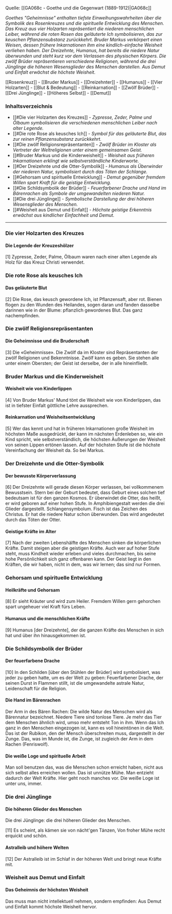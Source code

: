 Quelle: [[GA068c - Goethe und die Gegenwart (1889-1912)|GA068c]]

*Goethes "Geheimnisse" enthalten tiefste Einweihungswahrheiten über die Symbolik des Rosenkreuzes und die spirituelle Entwicklung des Menschen. Das Kreuz aus vier Holzarten repräsentiert die niederen menschlichen Leiber, während die roten Rosen das geläuterte Ich symbolisieren, das zur keuschen Pflanzensubstanz zurückkehrt. Bruder Markus verkörpert einen Weisen, dessen frühere Inkarnationen ihm eine kindlich-einfache Weisheit verliehen haben. Der Dreizehnte, Humanus, hat bereits die niedere Natur überwunden und steht kurz vor dem Verlassen des physischen Körpers. Die zwölf Brüder repräsentieren verschiedene Religionen, während die drei Jünglinge die höheren Wesensglieder des Menschen darstellen. Aus Demut und Einfalt erwächst die höchste Weisheit.*

[[Rosenkreuz]] - [[Bruder Markus]] - [[Dreizehnter]] - [[Humanus]] - [[Vier Holzarten]] - [[Blut & Bedeutung]] - [[Reinkarnation]] - [[Zwölf Brüder]] - [[Drei Jünglinge]] - [[Höheres Selbst]] - [[Demut]]

### Inhaltsverzeichnis

- [[#Die vier Holzarten des Kreuzes]] - *Zypresse, Zeder, Palme und Ölbaum symbolisieren die verschiedenen menschlichen Leiber nach alter Legende.*
- [[#Die rote Rose als keusches Ich]] - *Symbol für das geläuterte Blut, das zur reinen Pflanzensubstanz zurückkehrt.*
- [[#Die zwölf Religionsrepräsentanten]] - *Zwölf Brüder im Kloster als Vertreter der Weltreligionen unter einem gemeinsamen Geist.*
- [[#Bruder Markus und die Kinderweisheit]] - *Weisheit aus früheren Inkarnationen erklingt wie selbstverständliche Kinderworte.*
- [[#Der Dreizehnte und die Otter-Symbolik]] - *Humanus als Überwinder der niederen Natur, symbolisiert durch das Töten der Schlange.*
- [[#Gehorsam und spirituelle Entwicklung]] - *Demut gegenüber fremdem Willen spart Kraft für die geistige Entwicklung.*
- [[#Die Schildsymbolik der Brüder]] - *Feuerfarbener Drache und Hand im Bärenrachen als Symbole der umgewandelten niederen Natur.*
- [[#Die drei Jünglinge]] - *Symbolische Darstellung der drei höheren Wesensglieder des Menschen.*
- [[#Weisheit aus Demut und Einfalt]] - *Höchste geistige Erkenntnis erwächst aus kindlicher Einfachheit und Demut.*

---

### Die vier Holzarten des Kreuzes

#### Die Legende der Kreuzeshölzer
[1] Zypresse, Zeder, Palme, Ölbaum waren nach einer alten Legende als Holz für das Kreuz Christi verwendet.

### Die rote Rose als keusches Ich

#### Das geläuterte Blut
[2] Die Rose, das keusch gewordene Ich, ist Pflanzensaft, aber rot. Bienen flogen zu den Wunden des Heilandes, sogen daran und fanden dasselbe darinnen wie in der Blume: pflanzlich gewordenes Blut. Das ganz nachempfinden.

### Die zwölf Religionsrepräsentanten

#### Die Geheimnisse und die Bruderschaft
[3] Die «Geheimnisse». Die Zwölf da im Kloster sind Repräsentanten der zwölf Religionen und Bekenntnisse. Zwölf kann es geben. Sie stehen alle unter einem Obersten; der Geist ist derselbe, der in alle hineinfließt.

### Bruder Markus und die Kinderweisheit

#### Weisheit wie von Kinderlippen
[4] Von Bruder Markus' Mund tönt die Weisheit wie von Kinderlippen, das ist in tiefster Einfalt göttliche Lehre aussprechen.

#### Reinkarnation und Weisheitsentwicklung
[5] Wer das kennt und hat in früheren Inkarnationen große Weisheit im höchsten Maße ausgedrückt, der kann im nächsten Erdenleben so, wie ein Kind spricht, wie selbstverständlich, die höchsten Äußerungen der Weisheit von seinen Lippen ertönen lassen. Auf der höchsten Stufe ist die höchste Vereinfachung der Weisheit da. So bei Markus.

### Der Dreizehnte und die Otter-Symbolik

#### Der bewusste Körperverlassung
[6] Der Dreizehnte will gerade diesen Körper verlassen, bei vollkommenem Bewusstsein. Stern bei der Geburt bedeutet, dass Geburt eines solchen tief bedeutsam ist für den ganzen Kosmos. Er überwindet die Otter, das heißt, er wird geboren auf einer hohen Stufe. In Amphibiengestalt werden die drei Glieder dargestellt. Schlangensymbolum. Fisch ist das Zeichen des Christus. Er hat die niedere Natur schon überwunden. Das wird angedeutet durch das Töten der Otter.

#### Geistige Kräfte im Alter
[7] Nach der zweiten Lebenshälfte des Menschen sinken die körperlichen Kräfte. Damit steigen aber die geistigen Kräfte. Auch wer auf hoher Stufe steht, muss Kindheit wieder erleben und vieles durchmachen, bis seine hohe Persönlichkeit sich ganz offenbaren kann. Der Geist liegt in den Kräften, die wir haben, nicht in dem, was wir lernen; das sind nur Formen.

### Gehorsam und spirituelle Entwicklung

#### Heilkräfte und Gehorsam
[8] Er sieht Kräuter und wird zum Heiler. Fremdem Willen gern gehorchen spart ungeheuer viel Kraft fürs Leben.

#### Humanus und die menschlichen Kräfte
[9] Humanus [der Dreizehnte], der die ganzen Kräfte des Menschen in sich hat und über ihn hinausgekommen ist.

### Die Schildsymbolik der Brüder

#### Der feuerfarbene Drache
[10] In den Schilden [über den Stühlen der Brüder] wird symbolisiert, was jeder zu geben hatte, um es der Welt zu geben: Feuerfarbener Drache, der seinen Durst in Flammen stillt, ist die umgewandelte astrale Natur, Leidenschaft für die Religion.

#### Die Hand im Bärenrachen
Der Arm in des Bären Rachen: Die wilde Natur des Menschen wird als Bärennatur bezeichnet. Niedere Tiere sind tonlose Tiere. Je mehr das Tier dem Menschen ähnlich wird, umso mehr entsteht Ton in ihm. Wenn das Ich ganz in den Menschen eingezogen ist, kann es voll hineintönen in die Welt. Das ist der Rubikon, den der Mensch überschreiten muss, dargestellt in der Zunge. Das, was im Munde ist, die Zunge, ist zugleich der Arm in dem Rachen (Fenriswolf).

#### Die weiße Loge und spirituelle Arbeit
Man soll benutzen das, was die Menschen schon erreicht haben, nicht aus sich selbst alles erreichen wollen. Das ist unnütze Mühe. Man entzieht dadurch der Welt Kräfte. Hier geht noch manches vor. Die weiße Loge ist unter uns, immer.

### Die drei Jünglinge

#### Die höheren Glieder des Menschen
Die drei Jünglinge: die drei höheren Glieder des Menschen.

[11] Es scheint, als kämen sie von nächt'gen Tänzen,
Von froher Mühe recht erquickt und schön.

#### Astralleib und höhere Welten
[12] Der Astralleib ist im Schlaf in der höheren Welt und bringt neue Kräfte mit.

### Weisheit aus Demut und Einfalt

#### Das Geheimnis der höchsten Weisheit
Das muss man nicht intellektuell nehmen, sondern empfinden: Aus Demut und Einfalt kommt höchste Weisheit hervor.